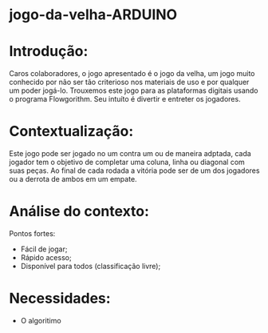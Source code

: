 # jogo-da-velha-ARDUINO

# Introdução:
Caros colaboradores, o jogo apresentado é o jogo da velha, um jogo muito conhecido por não ser tão criterioso nos materiais de uso e por qualquer um poder jogá-lo. Trouxemos este jogo para as plataformas digitais usando o programa Flowgorithm. Seu intuíto é divertir e entreter os jogadores.

# Contextualização:
Este jogo pode ser jogado no um contra um ou de maneira adptada, cada jogador tem o objetivo de completar uma coluna, linha ou diagonal com suas peças. Ao final de cada rodada a vitória pode ser de um dos jogadores ou a derrota de ambos em um empate.

# Análise do contexto:
Pontos fortes:
- Fácil de jogar;
- Rápido acesso;
- Disponível para todos (classificação livre);

# Necessidades:
- O algoritimo
